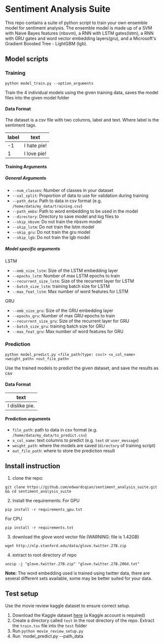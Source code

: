 # Sentiment Analysis Suite
This repo contains a suite of python script to train your own ensemble model for sentiment analysis. The ensemble model is made up of a SVM with Naive Bayes features (nbsvm), a RNN with LSTM gates(lstm), a RNN with GRU gates and word vector embedding layers(gru), and a Microsoft's Gradient Boosted Tree - LightGBM (lgb).

## Model scripts
### Training
```
python model_train.py --option_arguments
```
Train the 4 individual models using the given training data, saves the model files into the given model folder
#### Data Format
The dataset is a csv file with two columns, label and text. Where label is the sentiment tags.

|label|text|
|---|---|
|-1 |I hate pie!|
|1 |I love pie!|

#### Training Arguments
##### General Arguments

- `--num_classes`: Number of classes in your dataset 
- `--val_split`: Proportion of data to use for validation during training
- `--path_data`: Path to data in csv format (e.g. `/home/data/my_data/training.csv`)
- `--path_embs`: Path to word embedding to be used in the model
- `--directory`: Directory to save model and log files to 
- `--skip_nbsvm`: Do not train the nbsvm model
- `--skip_lstm`: Do not train the lstm model
- `--skip_gru`: Do not train the gru model
- `--skip_lgb`: Do not train the lgb model

##### Model specific arguments
LSTM

- `--emb_size_lstm`: Size of the LSTM embedding layer
- `--epochs_lstm`: Number of max LSTM epochs to train
- `--recurrent_size_lstm`: Size of the recurrent layer for LSTM
- `--batch_size_lstm`: training batch size for LSTM
- `--max_feat_lstm`: Max number of word features for LSTM

GRU

- `--emb_size_gru`: Size of the GRU embedding layer
- `--epochs_gru`: Number of max GRU epochs to train
- `--recurrent_size_gru`: Size of the recurrent layer for GRU
- `--batch_size_gru`: training batch size for GRU
- `--max_feat_gru`: Max number of word features for GRU

### Prediction
```
python model_predict.py <file_path(type: csv)> <x_col_name> <weight_path> <out_file_path>
```
Use the trained models to predict the given dataset, and save the results as csv
#### Data Format
|text|
|---|
|I dislike pie.|

#### Prediction arguments
- `file_path`: path to data in csv format (e.g. `/home/data/my_data/to_predict.csv`)
- `x_col_name`: text columns to predict (e.g. `text` or `user_message`)
- `weight_path`: where the models are saved (`directory` of training script)
- `out_file_path`: where to store the prediction result

## Install instruction
1. clone the repo:
```
git clone https://github.com/edwardcqian/sentiment_analysis_suite.git && cd sentiment_analysis_suite
```
2. Install the requirements:
For GPU
```
pip install -r requirements_gpu.txt
```
For CPU
```
pip install -r requirements.txt
```
3. download the glove word vector file (WARNING: file is 1.42GB)
```
wget http://nlp.stanford.edu/data/glove.twitter.27B.zip
```
4. extract to root directory of repo
```
unzip -j "glove.twitter.27B.zip" "glove.twitter.27B.200d.txt"
```
**Note:** The word embedding used is trained using twitter data, there are several different sets available, some may be better suited for your data.
## Test setup
Use the movie review kaggle dataset to ensure correct setup.
1. Download the Kaggle dataset [here](https://www.kaggle.com/c/sentiment-analysis-on-movie-reviews/data) (a Kaggle account is required)
2. Create a directory called `test` in the root directory of the repo. Extract the `train.tsv` file into the `test` folder
3. Run `python movie_review_setup.py`
4. Run `model_predict.py --path_data

